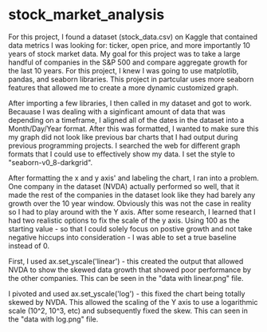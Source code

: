 # stock_market_analysis

For this project, I found a dataset (stock_data.csv) on Kaggle that contained data metrics I was looking for: ticker, open price, and more importantly 10 years of stock market data. My goal for this project was to take a large handful of companies in the S&P 500 and compare aggregate growth for the last 10 years. For this project, I knew I was going to use matplotlib, pandas, and seaborn libraries. This project in partcular uses more seaborn features that allowed me to create a more dynamic customized graph.

After importing a few libraries, I then called in my dataset and got to work. Becauase I was dealing with a siginficant amount of data that was depending on a timeframe, I aligned all of the dates in the dataset into a Month/Day/Year format. After this was formatted, I wanted to make sure this my graph did not look like previous bar charts that I had output during previous programming projects. I searched the web for different graph formats that I could use to effectively show my data. I set the style to "seaborn-v0_8-darkgrid". 

After formatting the x and y axis' and labeling the chart, I ran into a problem. One company in the dataset (NVDA) actually performed so well, that it made the rest of the companies in the dataset look like they had barely any growth over the 10 year window. Obviously this was not the case in reality so I had to play around with the Y axis. After some research, I learned that I had two realistic options to fix the scale of the y axis. Using 100 as the starting value - so that I could solely focus on postive growth and not take negative hiccups into consideration - I was able to set a true baseline instead of 0. 

First, I used ax.set_yscale('linear') - this created the output that allowed NVDA to show the skewed data growth that showed poor performance by the other companies. This can be seen in the "data with linear.png" file.  

I pivoted and used ax.set_yscale('log') - this fixed the chart being totally skewed by NVDA. This allowed the scaling of the Y axis to use a logarithmic scale (10^2, 10^3, etc) and subsequently fixed the skew. This can seen in the "data with log.png" file. 



